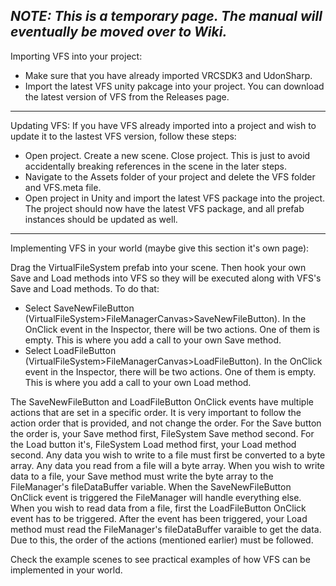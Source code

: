___NOTE: This is a temporary page. The manual will eventually be moved over to Wiki.___
----
Importing VFS into your project:
- Make sure that you have already imported VRCSDK3 and UdonSharp. 
- Import the latest VFS unity pakcage into your project. You can download the latest version of VFS from the Releases page. 
----
Updating VFS:
If you have VFS already imported into a project and wish to update it to the lastest VFS version, follow these steps:
- Open project. Create a new scene. Close project. This is just to avoid accidentally breaking references in the scene in the later steps.
- Navigate to the Assets folder of your project and delete the VFS folder and VFS.meta file. 
- Open project in Unity and import the latest VFS package into the project. The project should now have the latest VFS package, and all prefab instances should be updated as well.
----
Implementing VFS in your world (maybe give this section it's own page):

Drag the VirtualFileSystem prefab into your scene. Then hook your own Save and Load methods into VFS so they will be executed along with VFS's Save and Load methods. To do that:
- Select SaveNewFileButton (VirtualFileSystem>FileManagerCanvas>SaveNewFileButton). In the OnClick event in the Inspector, there will be two actions. One of them is empty. This is where you add a call to your own Save method. 
- Select LoadFileButton (VirtualFileSystem>FileManagerCanvas>LoadFileButton). In the OnClick event in the Inspector, there will be two actions. One of them is empty. This is where you add a call to your own Load method. 

The SaveNewFileButton and LoadFileButton OnClick events have multiple actions that are set in a specific order. It is very important to follow the action order that is provided, and not change the order. For the Save button the order is, your Save method first, FileSystem Save method second. For the Load button it's, FileSystem Load method first, your Load method second. 
Any data you wish to write to a file must first be converted to a byte array. Any data you read from a file will a byte array. 
When you wish to write data to a file, your Save method must write the byte array to the FileManager's fileDataBuffer variable. When the SaveNewFileButton OnClick event is triggered the FileManager will handle everything else.
When you wish to read data from a file, first the LoadFileButton OnClick event has to be triggered. After the event has been triggered, your Load method must read the FileManager's fileDataBuffer varaible to get the data.
Due to this, the order of the actions (mentioned earlier) must be followed.

Check the example scenes to see practical examples of how VFS can be implemented in your world.
